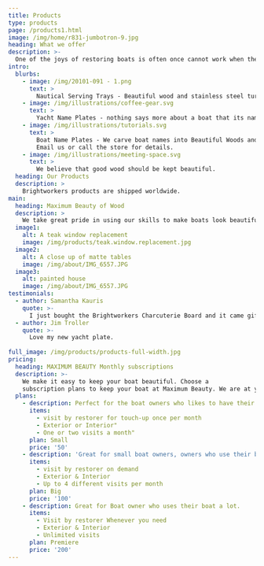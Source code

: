 ```yaml
---
title: Products
type: products
page: /products1.html
image: /img/home/r831-jumbotron-9.jpg
heading: What we offer
description: >-
  One of the joys of restoring boats is often once cannot work when the weather does not cooperate. During these periods we continue to hone our skills by making beautiful hand-made items that makes boats more beautiful
intro:
  blurbs:
    - image: /img/20101-091 - 1.png
      text: >
        Nautical Serving Trays - Beautiful wood and stainless steel turned into beautiful servings trays, Charcuterie Boards, and Bread Boards to make boating life even better. 
    - image: /img/illustrations/coffee-gear.svg
      text: >
        Yacht Name Plates - nothing says more about a boat that its name and how its owner cares for it. We use the latest CNC technology to carve boat names out of the finest wood available, and then finish them to stay beautiful longer.
    - image: /img/illustrations/tutorials.svg
      text: >
        Boat Name Plates - We carve boat names into Beautiful Woods and preserve them so they stand out amongst the crowd.
        Email us or call the store for details.
    - image: /img/illustrations/meeting-space.svg
      text: >
        We believe that good wood should be kept beautiful.
  heading: Our Products
  description: >
    Brightworkers products are shipped worldwide.
main:
  heading: Maximum Beauty of Wood
  description: >
    We take great pride in using our skills to make boats look beautiful. We apply those same skills to make a small number of products for our clients, our sustaining members, and boat owners everywhere.
  image1:
    alt: A teak window replacement
    image: /img/products/teak.window.replacement.jpg
  image2:
    alt: A close up of matte tables
    image: /img/about/IMG_6557.JPG
  image3:
    alt: painted house
    image: /img/about/IMG_6557.JPG
testimonials:
  - author: Samantha Kauris
    quote: >-
      I just bought the Brightworkers Charcuterie Board and it came gift wrapped beautifully. I couldn’t even believe how beautiful the wood and the craftmanship was. .
  - author: Jim Troller
    quote: >-
      Love my new yacht plate. 
      
full_image: /img/products/products-full-width.jpg
pricing:
  heading: MAXIMUM BEAUTY Monthly subscriptions
  description: >-
    We make it easy to keep your boat beautiful. Choose a
    subscription plans to keep your boat at Maximum Beauty. We are at your doorstep whenever you need a touch-up. Contact us about more details and payment info.
  plans:
    - description: Perfect for the boat owners who likes to have their boat looking the best all year long.
      items:
        - visit by restorer for touch-up once per month
        - Exterior or Interior"
        - One or two visits a month"
      plan: Small
      price: '50'
    - description: 'Great for small boat owners, owners who use their boat a lot'
      items:
        - visit by restorer on demand
        - Exterior & Interior
        - Up to 4 different visits per month
      plan: Big
      price: '100'
    - description: Great for Boat owner who uses their boat a lot. 
      items:
        - Visit by restorer Whenever you need
        - Exterior & Interior
        - Unlimited visits
      plan: Premiere 
      price: '200'
---
```


